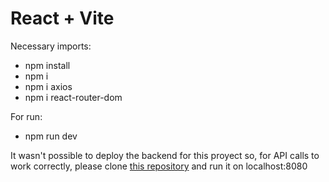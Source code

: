 # React + Vite

Necessary imports:
- npm install
- npm i
- npm i axios
- npm i react-router-dom

For run:
- npm run dev

It wasn't possible to deploy the backend for this proyect so, for API calls to work correctly, please clone [this repository](https://github.com/Ggburitox/BackendProyecto.git) and run it on localhost:8080
